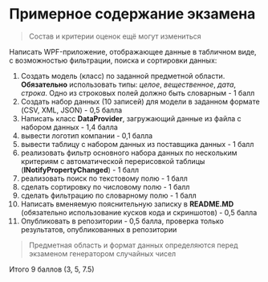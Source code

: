 # Примерное содержание экзамена

>Состав и критерии оценок ещё могут измениться

Написать WPF-приложение, отображающее данные в табличном виде, с возможностью фильтрации, поиска и сортировки данных:

1. Создать модель (класс) по заданной предметной области. **Обязательно** использовать типы: *целое*, *вещественное*, *дата*, *строка*. Одно из строковых полей должно быть словарным - 1 балл
2. Создать набор данных (10 записей) для модели в заданном формате (CSV, XML, JSON) - 0,5 балла<!--1,5-->
3. Написать класс **DataProvider**, загружающий данные из файла с набором данных - 1,4 балла<!--2,9-->
4. вывести логотип компании - 0,1 балла<!--3,0-->
5. вывести таблицу с набором данных из поставщика данных - 1 балл<!--4,0-->
6. реализовать фильтр основного набора данных по нескольким критериям с автоматической перерисовкой таблицы (**INotifyPropertyChanged**) - 1 балл<!--5,0-->
7. реализовать поиск по текcтовому полю - 1 балл<!--6,0-->
8. сделать сортировку по числовому полю - 1 балл<!--7,0-->
9. сделать фильтрацию по словарному полю - 1 балл<!--8,0-->
10. Написать вменяемую пояснительную записку в **README.MD** (обязательно использование кусков кода и скриншотов) - 0,5 балла<!--8,5-->  
11. Опубликовать в репозитории - 0,5 балла, проверка только результатов, опубликованных в репозитории<!--9--> 

>Предметная область и формат данных определяются перед экзаменом генератором случайных чисел

Итого 9 баллов (3, 5, 7.5)
